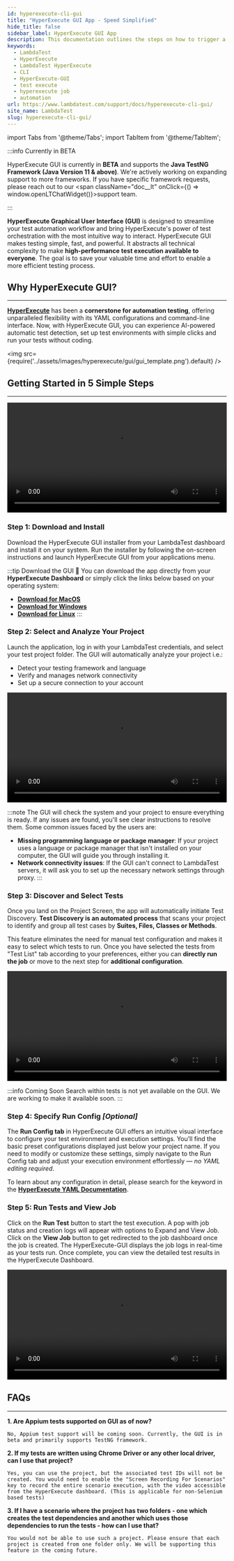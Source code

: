 ```yaml
---
id: hyperexecute-cli-gui
title: "HyperExecute GUI App - Speed Simplified"
hide_title: false
sidebar_label: HyperExecute GUI App
description: This documentation outlines the steps on how to trigger a job on hyperexecute using the underpass app - gui app for hyperexecute cli.
keywords:
  - LambdaTest
  - HyperExecute
  - LambdaTest HyperExecute
  - CLI
  - HyperExecute-GUI
  - test execute
  - hyperexecute job
  - automation
url: https://www.lambdatest.com/support/docs/hyperexecute-cli-gui/
site_name: LambdaTest
slug: hyperexecute-cli-gui/
---
```


import Tabs from '@theme/Tabs';
import TabItem from '@theme/TabItem';

<script type="application/ld+json"
      dangerouslySetInnerHTML={{ __html: JSON.stringify({
       "@context": "https://schema.org",
        "@type": "BreadcrumbList",
        "itemListElement": [{
          "@type": "ListItem",
          "position": 1,
          "name": "Home",
          "item": "https://www.lambdatest.com"
        },{
          "@type": "ListItem",
          "position": 2,
          "name": "Support",
          "item": "https://www.lambdatest.com/support/docs/"
        },{
          "@type": "ListItem",
          "position": 3,
          "name": "HyperExecute Status",
          "item": "https://www.lambdatest.com/support/docs/hyperexecute-cli-gui/"
        }]
      })
    }}
></script>

:::info Currently in BETA

HyperExecute GUI is currently in **BETA** and supports the **Java TestNG Framework (Java Version 11 & above)**. We're actively working on expanding support to more frameworks. If you have specific framework requests, please reach out to our <span className="doc__lt" onClick={() => window.openLTChatWidget()}>support team</span>.

:::

**HyperExecute Graphical User Interface (GUI)** is designed to streamline your test automation workflow and bring HyperExecute's power of test orchestration with the most intuitive way to interact. HyperExecute GUI makes testing simple, fast, and powerful. It abstracts all technical complexity to make **high-performance test execution available to everyone**. The goal is to save your valuable time and effort to enable a more efficient testing process.

## Why HyperExecute GUI?
---
**[HyperExecute](https://www.lambdatest.com/hyperexecute)** has been a **cornerstone for automation testing**, offering unparalleled flexibility with its YAML configurations and command-line interface. Now, with HyperExecute GUI, you can experience AI-powered automatic test detection, set up test environments with simple clicks and run your tests without coding.

<img src={require('../assets/images/hyperexecute/gui/gui_template.png').default} />

## Getting Started in 5 Simple Steps
---

<video class="right-side" width="100%" controls id="vid">
<source src= {require('../assets/videos/hyperexecute/cli-gui/GUI_Demo.mp4').default} type="video/mp4" />
</video>

### Step 1: Download and Install
Download the HyperExecute GUI installer from your LambdaTest dashboard and install it on your system. Run the installer by following the on-screen instructions and launch HyperExecute GUI from your applications menu.

:::tip Download the GUI 🔗
You can download the app directly from your **HyperExecute Dashboard** or simply click the links below based on your operating system:
 - **[Download for MacOS](https://downloads.lambdatest.com/underpass/master/UnderPass.dmg)**
 - **[Download for Windows](https://downloads.lambdatest.com/underpass/master/UnderPass.exe)**
 - **[Download for Linux](https://downloads.lambdatest.com/underpass/master/UnderPass.AppImage)**
:::

### Step 2: Select and Analyze Your Project
Launch the application, log in with your LambdaTest credentials, and select your test project folder. The GUI will automatically analyze your project i.e.:

- Detect your testing framework and language
- Verify and manages network connectivity
- Set up a secure connection to your account

<video class="right-side" width="100%" controls id="vid">
<source src= {require('../assets/videos/hyperexecute/cli-gui/projectselect_analyze.mp4').default} type="video/mp4" />
</video>

:::note 
The GUI will check the system and your project to ensure everything is ready. If any issues are found, you'll see clear instructions to resolve them. Some common issues faced by the users are:
- **Missing programming language or package manager**: If your project uses a language or package manager that isn't installed on your computer, the GUI will guide you through installing it.
- **Network connectivity issues**: If the GUI can't connect to LambdaTest servers, it will ask you to set up the necessary network settings through proxy.
:::

### Step 3: Discover and Select Tests
Once you land on the Project Screen, the app will automatically initiate Test Discovery. **Test Discovery is an automated process** that scans your project to identify and group all test cases by **Suites, Files, Classes or Methods**. 

This feature eliminates the need for manual test configuration and makes it easy to select which tests to run. Once you have selected the tests from "Test List" tab according to your preferences, either you can **directly run the job** or move to the next step for **additional configuration**.

<video class="right-side" width="100%" controls id="vid">
<source src= {require('../assets/videos/hyperexecute/cli-gui/testdiscovery_select.mp4').default} type="video/mp4" />
</video>

:::info Coming Soon
Search within tests is not yet available on the GUI. We are working to make it available soon.
:::

### Step 4: Specify Run Config _[Optional]_
The **Run Config tab** in HyperExecute GUI offers an intuitive visual interface to configure your test environment and execution settings.
You’ll find the basic preset configurations displayed just below your project name. If you need to modify or customize these settings, simply navigate to the Run Config tab and adjust your execution environment effortlessly — _no YAML editing required_.

To learn about any configuration in detail, please search for the keyword in the **[HyperExecute YAML Documentation](/support/docs/deep-dive-into-hyperexecute-yaml)**.

### Step 5: Run Tests and View Job
Click on the **Run Test** button to start the test execution. A pop with job status and creation logs will appear with options to Expand and View Job. Click on the **View Job** button to get redirected to the job dashboard once the job is created. The HyperExecute-GUI displays the job logs in real-time as your tests run. Once complete, you can view the detailed test results in the HyperExecute Dashboard.

<video class="right-side" width="100%" controls id="vid">
<source src= {require('../assets/videos/hyperexecute/cli-gui/demo_25.mp4').default} type="video/mp4" />
</video>

## FAQs

---

**1. Are Appium tests supported on GUI as of now?**

    No, Appium test support will be coming soon. Currently, the GUI is in beta and primarily supports TestNG framework.

**2. If my tests are written using Chrome Driver or any other local driver, can I use that project?**
    
    Yes, you can use the project, but the associated test IDs will not be created. You would need to enable the "Screen Recording For Scenarios" key to record the entire scenario execution, with the video accessible from the HyperExecute dashboard. (This is applicable for non-Selenium based tests)

**3. If I have a scenario where the project has two folders - one which creates the test dependencies and another which uses those dependencies to run the tests - how can I use that?**
    
    You would not be able to use such a project. Please ensure that each project is created from one folder only. We will be supporting this feature in the coming future.
